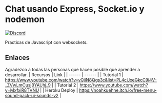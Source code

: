 # Chat usando Express, Socket.io y nodemon

[![Discord](https://badgen.net/badge/icon/discord?icon=discord&label)](https://https://discord.com/users/263589942200893441)

Practicas de Javascript con websockets.

## Enlaces
Agradezco a todas las personas que hacen posible que aprender a desarrollar.
| Recursos | Link |
| ------ | ------ |
| Tutorial 1 | https://www.youtube.com/watch?v=vQjiN8Qgs3c&list=PL4cUxeGkcC9i4V-_ZVwLmOusj8YAUhj_9 |
| Tutorial 2 | https://www.youtube.com/watch?v=MxfxiR8TVNU |
| Heroku Deploy | https://noahkuehne.itch.io/free-menu-sound-pack-ui-sounds-v2 |
